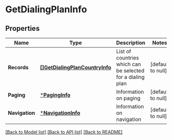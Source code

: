 # GetDialingPlanInfo

## Properties
Name | Type | Description | Notes
------------ | ------------- | ------------- | -------------
**Records** | [**[]GetDialingPlanCountryInfo**](GetDialingPlanCountryInfo.md) | List of countries which can be selected for a dialing plan | [default to null]
**Paging** | [***PagingInfo**](PagingInfo.md) | Information on paging | [default to null]
**Navigation** | [***NavigationInfo**](NavigationInfo.md) | Information on navigation | [default to null]

[[Back to Model list]](../README.md#documentation-for-models) [[Back to API list]](../README.md#documentation-for-api-endpoints) [[Back to README]](../README.md)


